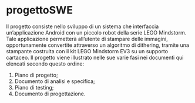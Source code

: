 # progettoSWE
Il progetto consiste nello sviluppo di un sistema che interfaccia un’applicazione Android con un piccolo robot della serie LEGO Mindstorm. Tale applicazione permetterà all’utente di stampare delle immagini, opportunamente convertite attraverso un algoritmo di dithering, tramite una stampante costruita con il kit LEGO Mindstorm EV3 su un supporto cartaceo. Il progetto viene illustrato nelle sue varie fasi nei documenti qui elencati secondo questo ordine: 
1. Piano di progetto;
2. Documento di analisi e specifica; 
3. Piano di testing; 
4. Documento di progettazione.
